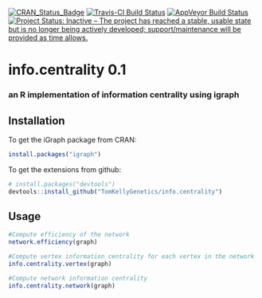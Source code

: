 [![CRAN_Status_Badge](http://www.r-pkg.org/badges/version/info.centrality)](https://cran.r-project.org/package=info.centrality)
[![Travis-CI Build Status](https://travis-ci.org/TomKellyGenetics/info.centrality.svg?branch=master)](https://travis-ci.org/TomKellyGenetics/info.centrality)
[![AppVeyor Build Status](https://ci.appveyor.com/api/projects/status/github/TomKellyGenetics/info.centrality?branch=master&svg=true)](https://ci.appveyor.com/project/TomKellyGenetics/info.centrality)
[![Project Status: Inactive – The project has reached a stable, usable state but is no longer being actively developed; support/maintenance will be provided as time allows.](http://www.repostatus.org/badges/latest/inactive.svg)](http://www.repostatus.org/#inactive)

# info.centrality 0.1

### an R implementation of information centrality using igraph
 
## Installation

To get the iGraph package from CRAN:

```R
install.packages("igraph")
```

To get the extensions from github:

```R
# install.packages("devtools")
devtools::install_github("TomKellyGenetics/info.centrality")
```

## Usage

```R
#Compute efficiency of the network
network.efficiency(graph)

#Compute vertex information centrality for each vertex in the network
info.centrality.vertex(graph)

#Compute network information centrality
info.centrality.network(graph)
```
